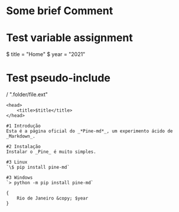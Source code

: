 #   Some brief Comment

#   Test variable assignment
$   title = "Home"
$   year = "2021"

#   Test pseudo-include
/   ".folder/file.ext"

    <head>
        <title>$title</title>
    </head>

    #1 Introdução
    Esta é a página oficial do _*Pine-md*_, um experimento ácido de _Markdown_.

    #2 Instalação
    Instalar o _Pine_ é muito simples.

    #3 Linux
    `\$ pip install pine-md`

    #3 Windows
    `> python -m pip install pine-md`

    {
        Rio de Janeiro &copy; $year
    }